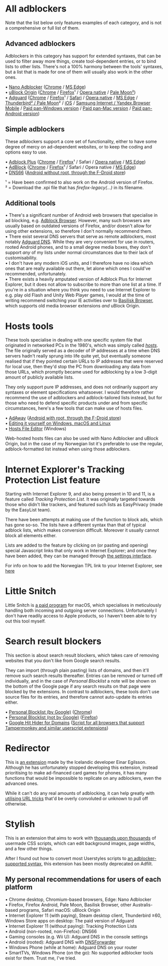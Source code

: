 # All adblockers
Note that the list below only features examples of each category, and is not a comprehensive or full list of them.
## Advanced adblockers
Adblockers in this category has support for extended syntaxes, that can be used to filter away more things, create tool-dependent entries, or to bind lists to other lists. There's not a 100% harmony between the tools' syntaxes, but a list that is made for one of them will usually also work in the other ones.

• [Nano Adblocker](https://github.com/NanoAdblocker/NanoCore) ([Chrome](https://chrome.google.com/webstore/detail/nano-adblocker/gabbbocakeomblphkmmnoamkioajlkfo) / [MS Edge](https://www.microsoft.com/store/productId/9NSXDX2TDB3V))<br>
• [uBlock Origin](https://github.com/gorhill/uBlock) ([Chrome](https://chrome.google.com/webstore/detail/ublock-origin/cjpalhdlnbpafiamejdnhcphjbkeiagm) / [Firefox](https://addons.mozilla.org/addon/ublock-origin/)¹ / [Opera native](https://addons.opera.com/extensions/details/ublock/) / [Pale Moon²](https://github.com/gorhill/uBlock/blob/master/dist/README.md#firefox-legacy))<br>
• [Adguard](https://adguard.com/en/welcome.html) ([Chrome](https://chrome.google.com/webstore/detail/adguard-adblocker/bgnkhhnnamicmpeenaelnjfhikgbkllg) / [Firefox](https://addons.mozilla.org/addon/adguard-adblocker/)¹ / [Safari](https://safari-extensions.apple.com/details/?id=com.adguard.safari-N33TQXN8C7) / [Opera native](https://addons.opera.com/en/extensions/details/adguard/) / [MS Edge](https://www.microsoft.com/store/p/adguard-adblocker/9mz607gwkbs7) / [Thunderbird² / Pale Moon](https://github.com/AdguardTeam/AdguardBrowserExtension/releases)² / [iOS](https://itunes.apple.com/app/apple-store/id1047223162) / [Samsung Internet / Yandex.Browser Mobile](https://adguard.com/en/adguard-content-blocker/overview.html) / [Paid pan-Windows version](https://adguard.com/en/adguard-windows/overview.html) / [Paid pan-Mac version](https://adguard.com/en/adguard-mac/overview.html) / [Paid pan-Android version](https://adguard.com/en/adguard-android/overview.html))

## Simple adblockers
These adblockers support a core set of functionality, either to have some degree of mercy on ad-dependent websites, or to keep the coding and options easy to use.

• [Adblock Plus](https://adblockplus.org/) ([Chrome](https://chrome.google.com/webstore/detail/cfhdojbkjhnklbpkdaibdccddilifddb) / [Firefox](https://addons.mozilla.org/addon/adblock-plus/)¹ / Safari / [Opera native](https://addons.opera.com/extensions/details/opera-adblock/) / [MS Edge](https://www.microsoft.com/store/p/adblock-plus/9nblggh4r9nz))<br>
• [AdBlock](https://getadblock.com/) ([Chrome](https://chrome.google.com/webstore/detail/gighmmpiobklfepjocnamgkkbiglidom) / [Firefox](https://addons.mozilla.org/firefox/addon/adblock-for-firefox/)¹ / Safari / Opera native / [MS Edge](https://www.microsoft.com/store/productID/9nblggh4rfhk))<br>
• [DNS66](https://github.com/julian-klode/dns66) ([Android without root, through the F-Droid store](https://f-droid.org/packages/org.jak_linux.dns66/))

¹ = Have been confirmed to also work on the Android version of Firefox.<br>
² = Download the .xpi file that has <i>firefox-legacy(...)</i> in its filename.

## Additional tools

• There's a significant number of Android web browsers that specialise in ad blocking, e.g. [Adblock Browser](https://play.google.com/store/apps/details?id=org.adblockplus.browser). However, many such browsers are usually based on outdated versions of Firefox, and/or doesn't allow for using other extensions, so therefore I don't normally recommend them.<br>
• There exist several DNS servers that serve as remote adblockers, most notably [Adguard DNS](https://adguard.com/en/adguard-dns/overview.html). While they are very convenient for use in routers, rooted Android phones, and to a small degree media boxes, they don't support <i>any</i> of my lists under normal circumstances due to their lack of customisability.<br>
• I don't have any modern iOS units, and I therefore have no idea which ones that are really available out there, let alone which ones I could've recommended, unfortunately.<br>
• There exists a heavily amputated version of Adblock Plus for Internet Explorer, but it does not allow to subscribe to more than one list at a time. If you're in a situation where you think you need to use Internet Explorer to e.g. play old Flash and Unity Web Player games, I would at the time of writing recommend switching your IE activities over to [Basilisk Browser](https://www.basilisk-browser.org/), which supports old media browser extensions <i>and</i> uBlock Origin.

# Hosts tools
These tools specialise in dealing with one specific system file that originated in networked PCs in the 1980's, which was simply called [<i>hosts</i>](https://en.wikipedia.org/wiki/Hosts_(file)). The file originally served as a decoder of IP addresses at a time when DNS servers hadn't really sprung into life quite yet, but eventually someone realised that if they pointed certain URLs to IP addresses that were reserved for local use, then they'd stop the PC from downloading any data from those URLs, which promptly became used for adblocking by a low 3-digit amount of publicly available lists.

They only support pure IP addresses, and does not ordinarily support any syntaxes or element specifications whatsoever. I would therefore rather recommend the use of adblockers and adblock-tailored lists instead, but for those who need to defend specific products under and from specific circumstances, here's a few tools that can make use of hosts files.

• [AdAway](https://adaway.org/) ([Android with root, through the F-Droid store](https://f-droid.org/packages/org.adaway/))<br>
• [Editing it yourself on Windows, macOS and Linux](https://www.howtogeek.com/howto/27350/beginner-geek-how-to-edit-your-hosts-file/)<br>
• [Hosts File Editor](https://github.com/scottlerch/HostsFileEditor) (Windows)

Web-hosted hosts files can also be used with Nano Adblocker and uBlock Origin, but in the case of my Norwegian list it's preferable to use the regular, adblock-formatted list instead when using those adblockers.

# Internet Explorer's Tracking Protection List feature
Starting with Internet Explorer 9, and also being present in 10 and 11, is a feature called <i>Tracking Protection List</i>. It was originally targeted towards those who didn't like trackers, and featured such lists as EasyPrivacy (made by the EasyList team).

There have been attempts at making use of the function to block ads, which has gone so-so. The lists have a different syntax than that of typical adblock lists, which makes conversion difficult. Moreover it usually cannot block all elements either.

Lists are added to the feature by clicking on (or pasting and opening) special Javascript links that only work in Internet Explorer; and once they have been added, they can be managed through [the settings interface](https://www.howtogeek.com/73545/avoid-being-tracked-on-the-internet-using-tracking-protection-list-in-ie9/).

For info on how to add the Norwegian TPL link to your Internet Explorer, see [here](https://raw.githubusercontent.com/DandelionSprout/adfilt/master/NorwegianExperimentalList%20alternate%20versions/NorskeFiltreTPL-installering.html)

# Little Snitch

Little Snitch is [a paid program](https://www.obdev.at/products/littlesnitch/index.html) for macOS, which specialises in meticulously handling both incoming and outgoing server connections. Unfortunately I don't have readily access to Apple products, so I haven't been able to try out this tool myself.

# Search result blockers

This section is about search result blockers, which takes care of removing websites that you don't like from Google search results.

They can import (through plain pasting) lists of domains, and then it'll remove such search results thereafter. Entries can be removed or turned off individually, and in the case of *Personal Blocklist* a note will be shown on the bottom of the Google page if any search results on that page were blocked by the extensions. In contrast to adblockers, these tools don't use source files for its entries, and therefore cannot auto-update its entries either.

• [Personal Blocklist (by Google)](https://chrome.google.com/webstore/detail/personal-blocklist-by-goo/nolijncfnkgaikbjbdaogikpmpbdcdef) ([Chrome](https://chrome.google.com/webstore/detail/personal-blocklist-by-goo/nolijncfnkgaikbjbdaogikpmpbdcdef))<br>
• [Personal Blocklist (not by Google)](https://github.com/wildskyf/personal-blocklist) ([Firefox](https://addons.mozilla.org/firefox/addon/personal-blocklist/))<br>
• [Google Hit Hider for Domains](https://www.jeffersonscher.com/gm/google-hit-hider/) ([Script for all browsers that support Tampermonkey and similar userscript extensions](https://greasyfork.org/scripts/1682-google-hit-hider-by-domain-search-filter-block-sites))

# Redirector

This is [an extension](http://einaregilsson.com/redirector/) made by the Icelandic developer Einar Egilsson. Although he has unfortunately stopped developing this extension, instead prioritising to make ad-financed card games for phones, it has many functions that would be impossible to replicate on any adblockers, even the advanced ones.

While it can't do any real amounts of adblocking, it can help greatly with [utilising URL tricks](https://github.com/DandelionSprout/adfilt/blob/master/Dandelion%20Sprout-s%20Redirector%20Assistant%20List/README.md) that'd be overly convoluted or unknown to pull off otherwise.

# Stylish

This is an extension that aims to work with [thousands upon thousands](https://userstyles.org/) of usermade CSS scripts, which can edit background images, page widths, and a few other things.

After I found out how to convert most Userstyles scripts to [an adblocker-supported syntax](https://raw.githubusercontent.com/DandelionSprout/adfilt/master/Dandelion%20Sprout's%20Website%20Stretcher.txt), this extension has been mostly deprecated on Adfilt.

## My personal recommendations for users of each platform

• Chrome desktop, Chromium-based browsers, Edge: Nano Adblocker<br>
• Firefox, Firefox Android, Pale Moon, Basilisk Browser, other Australis-based programs, Safari macOS: uBlock Origin<br>
• Internet Explorer 11 (with paying), Steam desktop client, Thunderbird ≥60, Windows Store apps on desktop: The paid version of Adguard<br>
• Internet Explorer 11 (without paying): Tracking Protection Lists<br>
• Android (non-rooted, non-Firefox): DNS66<br>
• Gaming consoles (e.g. Wii U): Adguard DNS in the console settings<br>
• Android (rooted): Adguard DNS with [DNSForwarder](https://play.google.com/store/apps/details?id=com.evanhe.dnsforward)<br>
• Windows Phone (while at home): Adguard DNS on your router<br>
• SmartTVs, Windows Phone (on the go): No supported adblocker tools exist for them. Trust me, I've tried.
